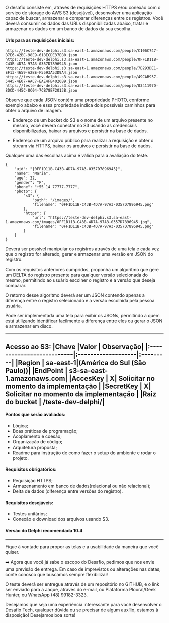 O desafio consiste em, através de requisições HTTPS e/ou conexão com o serviço de storage do AWS S3 (desejável), desenvolver uma aplicação capaz de buscar, armazenar e comparar diferenças entre os registros.
Você deverá consumir os dados das URLs disponibilizadas abaixo, tratar e armazenar os dados em um banco de dados da sua escolha.  


#### Urls para as requisições iniciais:
```https://teste-dev-delphi.s3.sa-east-1.amazonaws.com/people/C106C747-B7E6-42BC-98E9-618ECDE37EB0.json```    
```https://teste-dev-delphi.s3.sa-east-1.amazonaws.com/people/0FF1D11B-C43B-4D7A-97A3-0357D7896945.json```   
```https://teste-dev-delphi.s3.sa-east-1.amazonaws.com/people/7B293DE1-EF13-4659-A2BE-F5593A53D9A4.json```   
```https://teste-dev-delphi.s3.sa-east-1.amazonaws.com/people/49CAB937-5445-4E07-AAC7-EAE4FB4020B9.json```    
```https://teste-dev-delphi.s3.sa-east-1.amazonaws.com/people/0341197D-8DCD-445C-8C04-7CB78EF2013B.json```

    
Observe que cada JSON contém uma propriedade PHOTO, conforme exemplo abaixo e essa propriedade indica dois possíveis caminhos para obter o arquivo de imagem. 

-   Endereço de um bucket do S3 e o nome de um arquivo presente no mesmo, você deverá conectar no S3 usando as credenciais disponibilizadas, baixar os arquivos e persistir na base de dados.

-   Endereço de um arquivo público para realizar a requisição e obter o stream via HTTPS, baixar os arquivos e persistir na base de dados. 

Qualquer uma das escolhas acima é válida para a avaliação do teste.
```
{
    "uid": "{0FF1D11B-C43B-4D7A-97A3-0357D7896945}",
    "name": "Maria",
    "age": 22,
    "gender": "F",
    "phone": "+55 14 77777-7777",
    "photo": {
        "s3": {
            "path": "/images/",
            "filename": "0FF1D11B-C43B-4D7A-97A3-0357D7896945.png"
        },
        "https": {
            "url": "https://teste-dev-delphi.s3.sa-east-1.amazonaws.com/images/0FF1D11B-C43B-4D7A-97A3-0357D7896945.jpg",
            "filename": "0FF1D11B-C43B-4D7A-97A3-0357D7896945.png"
        }
    }
}
```
Deverá ser possível manipular os registros através de uma tela e cada vez que o registro for alterado, gerar e armazenar uma versão em JSON do registro.

  

Com os requisitos anteriores cumpridos, proponha um algoritmo que gere um DELTA do registro presente para qualquer versão selecionada do mesmo, permitindo ao usuário escolher o registro e a versão que deseja comparar.

  

O retorno desse algoritmo deverá ser um JSON contendo apenas a diferença entre o registro selecionado e a versão escolhida pela pessoa usuária.

  

Pode ser implementada uma tela para exibir os JSONs, permitindo a quem está utilizando identificar facilmente a diferença entre eles ou gerar o JSON e armazenar em disco.

  
---
Acesso ao S3:
|Chave              |Valor | Observação|
|:--------------------------|:-------------------|:---------|
|Region | sa-east-1|(América do Sul (São Paulo))|
|EndPoint | s3-sa-east-1.amazonaws.com|
|AccesKey | X| Solicitar no momento da implementação |
|SecretKey | X| Solicitar no momento da implementação |
|Raiz do bucket | /teste-dev-delphi/|
--- 


#### Pontos que serão avaliados:
- Lógica;
- Boas práticas de programação;
- Acoplamento e coesão;
- Organização de código;
- Arquitetura proposta;
- Readme para instrução de como fazer o setup do ambiente e rodar o projeto.  

#### Requisitos obrigatórios:
- Requisição HTTPS;
- Armazenamento em banco de dados(relacional ou não relacional);
- Delta de dados (diferença entre versões do registro).

#### Requisitos desejáveis:
- Testes unitários;
- Conexão e download dos arquivos usando S3.

#### **Versão do Delphi recomendada 10.4**
---  

Fique à vontade para propor as telas e a usabilidade da maneira que você quiser.

➡️ Agora que você já sabe o escopo do Desafio, pedimos que nos envie uma previsão de entrega. Em caso de imprevistos ou alterações nas datas, conte conosco que buscamos sempre flexibilizar!

O teste deverá ser entregue através de um repositório no GITHUB, e o link ser enviado para a Jaque, através do e-mail, ou Plataforma Plooral/Geek Hunter, ou WhatsApp (48) 99182-3323.

Desejamos que seja uma experiência interessante para você desenvolver o Desafio Tech, qualquer dúvida ou se precisar de algum auxílio, estamos à disposição! Desejamos boa sorte!
